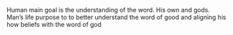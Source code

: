  Human main goal is the understanding of the word. His own and gods. Man’s life purpose to to better understand the word of good and aligning his how beliefs with the word of god
